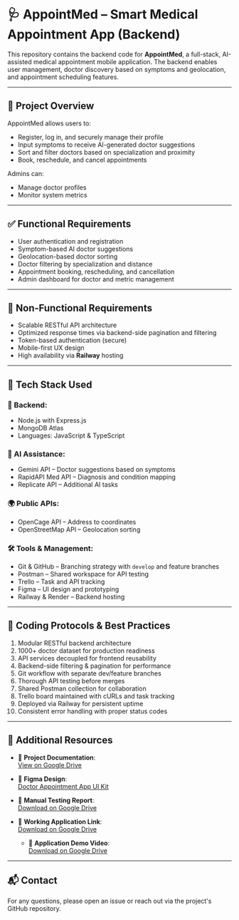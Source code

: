 # 🩺 AppointMed – Smart Medical Appointment App (Backend)

This repository contains the backend code for **AppointMed**, a full-stack, AI-assisted medical appointment mobile application. The backend enables user management, doctor discovery based on symptoms and geolocation, and appointment scheduling features.

---

## 📌 Project Overview

AppointMed allows users to:
- Register, log in, and securely manage their profile
- Input symptoms to receive AI-generated doctor suggestions
- Sort and filter doctors based on specialization and proximity
- Book, reschedule, and cancel appointments

Admins can:
- Manage doctor profiles
- Monitor system metrics

---

## ✅ Functional Requirements

- User authentication and registration
- Symptom-based AI doctor suggestions
- Geolocation-based doctor sorting
- Doctor filtering by specialization and distance
- Appointment booking, rescheduling, and cancellation
- Admin dashboard for doctor and metric management

---

## 🔐 Non-Functional Requirements

- Scalable RESTful API architecture
- Optimized response times via backend-side pagination and filtering
- Token-based authentication (secure)
- Mobile-first UX design
- High availability via **Railway** hosting

---

## 🧱 Tech Stack Used

### 📌 Backend:
- Node.js with Express.js
- MongoDB Atlas
- Languages: JavaScript & TypeScript

### 🤖 AI Assistance:
- Gemini API – Doctor suggestions based on symptoms
- RapidAPI Med API – Diagnosis and condition mapping
- Replicate API – Additional AI tasks

### 🌍 Public APIs:
- OpenCage API – Address to coordinates
- OpenStreetMap API – Geolocation sorting

### 🛠 Tools & Management:
- Git & GitHub – Branching strategy with `develop` and feature branches
- Postman – Shared workspace for API testing
- Trello – Task and API tracking
- Figma – UI design and prototyping
- Railway & Render – Backend hosting

---

## 📏 Coding Protocols & Best Practices

1. Modular RESTful backend architecture
2. 1000+ doctor dataset for production readiness
3. API services decoupled for frontend reusability
4. Backend-side filtering & pagination for performance
5. Git workflow with separate dev/feature branches
6. Thorough API testing before merges
7. Shared Postman collection for collaboration
8. Trello board maintained with cURLs and task tracking
9. Deployed via Railway for persistent uptime
10. Consistent error handling with proper status codes

---

## 📎 Additional Resources

- 📄 **Project Documentation**:  
  [View on Google Drive](https://drive.google.com/file/d/1I22vA-GGSCmgwxKFoFUxdnDN0wEsw2H_/view?usp=drive_link)

- 🎨 **Figma Design**:  
  [Doctor Appointment App UI Kit](https://www.figma.com/design/BoGSswg5qWtmEwiz9hRfBh/Doctor-Appointment---Consultation-App-UI-Kit-%7C-Case-Study--Community-?node-id=0-1&p=f&t=YChGVDzwc1gXydu8-0)

- 🧪 **Manual Testing Report**:  
  [Download on Google Drive](https://drive.google.com/file/d/1F4oDQ5IY-DWwCRengkeOUgL6ysz474ks/view?usp=sharing)
  
- 🧪 **Working Application Link**:  
  [Download on Google Drive](https://drive.google.com/drive/folders/156WDWpkzh8pi0gL47o3eOeP93rL5OCvp?usp=sharing)

  - 🧪 **Application Demo Video**:  
  [Download on Google Drive](https://drive.google.com/drive/folders/156WDWpkzh8pi0gL47o3eOeP93rL5OCvp?usp=sharing](https://drive.google.com/file/d/1hgstW96wYje-iMCLrVIrC9kVNiH07Ske/view?usp=sharing))



---

## 📬 Contact

For any questions, please open an issue or reach out via the project's GitHub repository.
